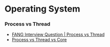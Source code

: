 # Operating System

<div class="expert">

### Process vs Thread

- [FANG Interview Question | Process vs Thread](https://www.youtube.com/watch?v=4rLW7zg21gI)
- [Process vs Thread vs Core](https://www.youtube.com/watch?v=Tcdp3RVcnOI)

</div>
